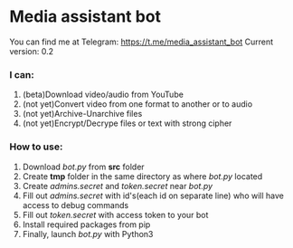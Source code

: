 # Media assistant bot

You can find me at Telegram: <https://t.me/media_assistant_bot>
Current version: 0.2

### I can:
1. (beta)Download video/audio from YouTube
2. (not yet)Convert video from one format to another or to audio
3. (not yet)Archive-Unarchive files
4. (not yet)Encrypt/Decrype files or text with strong cipher

### How to use:
1. Download *bot.py* from **src** folder
2. Create **tmp** folder in the same directory as where *bot.py* located
3. Create *admins.secret* and *token.secret* near *bot.py*
4. Fill out *admins.secret* with id's(each id on separate line) who will have access to debug commands
5. Fill out *token.secret* with access token to your bot
6. Install required packages from pip
7. Finally, launch *bot.py* with Python3